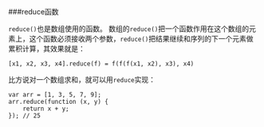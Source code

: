 ###reduce函数

`reduce()`也是数组使用的函数。
数组的`reduce()`把一个函数作用在这个数组的元素上，这个函数必须接收两个参数，`reduce()`把结果继续和序列的下一个元素做累积计算，其效果就是：
```
[x1, x2, x3, x4].reduce(f) = f(f(f(x1, x2), x3), x4)
```

比方说对一个数组求和，就可以用`reduce`实现：
```
var arr = [1, 3, 5, 7, 9];
arr.reduce(function (x, y) {
    return x + y;
}); // 25
```